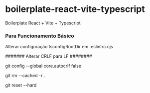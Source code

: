 # boilerplate-react-vite-typescript
Boilerplate React + Vite + Typescript

### Para Funcionamento Básico

Alterar configuração tsconfigRootDir em .eslintrc.cjs


####### Alterar CRLF para LF ########


git config --global core.autocrlf false

 git rm --cached -r .

git reset --hard
